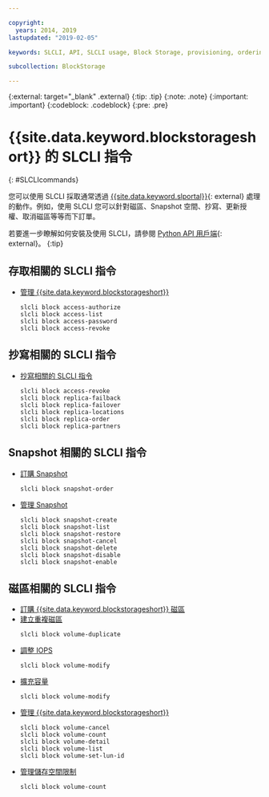 ```yaml
---

copyright:
  years: 2014, 2019
lastupdated: "2019-02-05"

keywords: SLCLI, API, SLCLI usage, Block Storage, provisioning, ordering, managing

subcollection: BlockStorage

---
```

{:external: target="_blank" .external}
{:tip: .tip}
{:note: .note}
{:important: .important}
{:codeblock: .codeblock}
{:pre: .pre}

# {{site.data.keyword.blockstorageshort}} 的 SLCLI 指令
{: #SLCLIcommands}

您可以使用 SLCLI 採取通常透過 [{{site.data.keyword.slportal}}](https://control.softlayer.com/){: external} 處理的動作。例如，使用 SLCLI 您可以針對磁區、Snapshot 空間、抄寫、更新授權、取消磁區等等而下訂單。

若要進一步瞭解如何安裝及使用 SLCLI，請參閱 [Python API 用戶端](https://softlayer-python.readthedocs.io/en/latest/cli.html){: external}。
{:tip}

## 存取相關的 SLCLI 指令
* [管理 {{site.data.keyword.blockstorageshort}}](/docs/infrastructure/BlockStorage?topic=BlockStorage-managingstorage)  
  ```
  slcli block access-authorize
  slcli block access-list
  slcli block access-password
  slcli block access-revoke
  ```

## 抄寫相關的 SLCLI 指令

* [抄寫相關的 SLCLI 指令](/docs/infrastructure/BlockStorage?topic=BlockStorage-replication#clicommands)
  ```
  slcli block access-revoke
  slcli block replica-failback
  slcli block replica-failover
  slcli block replica-locations
  slcli block replica-order
  slcli block replica-partners
  ```

## Snapshot 相關的 SLCLI 指令

* [訂購 Snapshot](/docs/infrastructure/BlockStorage?topic=BlockStorage-snapshots#ordering-snapshot-space-through-the-slcli)
  ```
  slcli block snapshot-order
  ```

* [管理 Snapshot](/docs/infrastructure/BlockStorage?topic=BlockStorage-managingSnapshots)
  ```
  slcli block snapshot-create
  slcli block snapshot-list
  slcli block snapshot-restore
  slcli block snapshot-cancel
  slcli block snapshot-delete
  slcli block snapshot-disable
  slcli block snapshot-enable
  ```

## 磁區相關的 SLCLI 指令

* [訂購 {{site.data.keyword.blockstorageshort}} 磁區](/docs/infrastructure/BlockStorage?topic=BlockStorage-orderingthroughCLI)
* [建立重複磁區](/docs/infrastructure/BlockStorage?topic=BlockStorage-duplicatevolume)
  ```
  slcli block volume-duplicate
  ```
* [調整 IOPS](/docs/infrastructure/BlockStorage?topic=BlockStorage-adjustingIOPS#adjustingsteps)
  ```
  slcli block volume-modify
  ```
* [擴充容量](/docs/infrastructure/BlockStorage?topic=BlockStorage-expandingcapacity#resizingsteps)
  ```
  slcli block volume-modify
  ```
* [管理 {{site.data.keyword.blockstorageshort}}](/docs/infrastructure/BlockStorage?topic=BlockStorage-managingstorage)  
  ```
  slcli block volume-cancel
  slcli block volume-count
  slcli block volume-detail
  slcli block volume-list
  slcli block volume-set-lun-id
  ```
* [管理儲存空間限制](/docs/infrastructure/BlockStorage?topic=BlockStorage-managingstoragelimits)  
  ```
  slcli block volume-count
  ```

